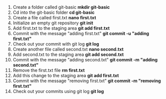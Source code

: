 1. Create a folder called git-basic **mkdir git-basic**
2. Cd into the git-basic folder **cd git-basic**
3. Create a file called first.txt **nano first.txt**
4. Initialize an empty git repository **git init**
5. Add first.txt to the staging area **git add first.txt**
6. Commit with the message "adding first.txt" **git commit -u "adding first.txt"**
7. Check out your commit with git log **git log**
8. Create another file called second.txt **nano second.txt**
9. Add second.txt to the staging area **git add second.txt**
10. Commit with the message "adding second.txt" **git commit -m "adding second.txt"**
11. Remove the first.txt file **rm first.txt**
12. Add this change to the staging area **git add first.txt**
13. Commit with the message "removing first.txt" **git commit -m "removing first.txt"**
14. Check out your commits using git log **git log**